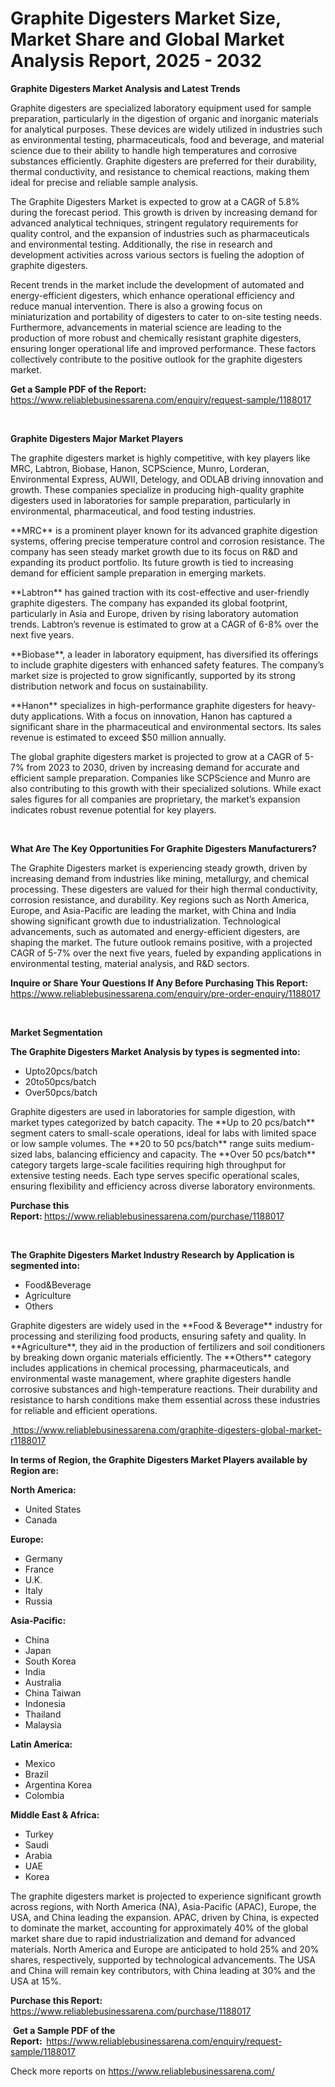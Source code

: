 <p><h1>Graphite Digesters Market Size, Market Share and Global Market Analysis Report, 2025 - 2032</h1></p><p><strong>Graphite Digesters Market Analysis and Latest Trends</strong></p>
<p><p>Graphite digesters are specialized laboratory equipment used for sample preparation, particularly in the digestion of organic and inorganic materials for analytical purposes. These devices are widely utilized in industries such as environmental testing, pharmaceuticals, food and beverage, and material science due to their ability to handle high temperatures and corrosive substances efficiently. Graphite digesters are preferred for their durability, thermal conductivity, and resistance to chemical reactions, making them ideal for precise and reliable sample analysis.</p><p>The Graphite Digesters Market is expected to grow at a CAGR of 5.8% during the forecast period. This growth is driven by increasing demand for advanced analytical techniques, stringent regulatory requirements for quality control, and the expansion of industries such as pharmaceuticals and environmental testing. Additionally, the rise in research and development activities across various sectors is fueling the adoption of graphite digesters.</p><p>Recent trends in the market include the development of automated and energy-efficient digesters, which enhance operational efficiency and reduce manual intervention. There is also a growing focus on miniaturization and portability of digesters to cater to on-site testing needs. Furthermore, advancements in material science are leading to the production of more robust and chemically resistant graphite digesters, ensuring longer operational life and improved performance. These factors collectively contribute to the positive outlook for the graphite digesters market.</p></p>
<p><strong>Get a Sample PDF of the Report:&nbsp;</strong> <a href="https://www.reliablebusinessarena.com/enquiry/request-sample/1188017?utm_campaign=1998&utm_medium=2&utm_source=Github&utm_content=ia&utm_term=20012025&utm_id=graphite-digesters">https://www.reliablebusinessarena.com/enquiry/request-sample/1188017</a></p>
<p>&nbsp;</p>
<p><strong>Graphite Digesters Major Market Players</strong></p>
<p><p>The graphite digesters market is highly competitive, with key players like MRC, Labtron, Biobase, Hanon, SCPScience, Munro, Lorderan, Environmental Express, AUWII, Detelogy, and ODLAB driving innovation and growth. These companies specialize in producing high-quality graphite digesters used in laboratories for sample preparation, particularly in environmental, pharmaceutical, and food testing industries.</p><p>**MRC** is a prominent player known for its advanced graphite digestion systems, offering precise temperature control and corrosion resistance. The company has seen steady market growth due to its focus on R&D and expanding its product portfolio. Its future growth is tied to increasing demand for efficient sample preparation in emerging markets.</p><p>**Labtron** has gained traction with its cost-effective and user-friendly graphite digesters. The company has expanded its global footprint, particularly in Asia and Europe, driven by rising laboratory automation trends. Labtron’s revenue is estimated to grow at a CAGR of 6-8% over the next five years.</p><p>**Biobase**, a leader in laboratory equipment, has diversified its offerings to include graphite digesters with enhanced safety features. The company’s market size is projected to grow significantly, supported by its strong distribution network and focus on sustainability.</p><p>**Hanon** specializes in high-performance graphite digesters for heavy-duty applications. With a focus on innovation, Hanon has captured a significant share in the pharmaceutical and environmental sectors. Its sales revenue is estimated to exceed $50 million annually.</p><p>The global graphite digesters market is projected to grow at a CAGR of 5-7% from 2023 to 2030, driven by increasing demand for accurate and efficient sample preparation. Companies like SCPScience and Munro are also contributing to this growth with their specialized solutions. While exact sales figures for all companies are proprietary, the market’s expansion indicates robust revenue potential for key players.</p></p>
<p>&nbsp;</p>
<p><strong>What Are The Key Opportunities For Graphite Digesters Manufacturers?</strong></p>
<p><p>The Graphite Digesters market is experiencing steady growth, driven by increasing demand from industries like mining, metallurgy, and chemical processing. These digesters are valued for their high thermal conductivity, corrosion resistance, and durability. Key regions such as North America, Europe, and Asia-Pacific are leading the market, with China and India showing significant growth due to industrialization. Technological advancements, such as automated and energy-efficient digesters, are shaping the market. The future outlook remains positive, with a projected CAGR of 5-7% over the next five years, fueled by expanding applications in environmental testing, material analysis, and R&D sectors.</p></p>
<p><strong>Inquire or Share Your Questions If Any Before Purchasing This Report:</strong> <a href="https://www.reliablebusinessarena.com/enquiry/pre-order-enquiry/1188017?utm_campaign=1998&utm_medium=2&utm_source=Github&utm_content=ia&utm_term=20012025&utm_id=graphite-digesters">https://www.reliablebusinessarena.com/enquiry/pre-order-enquiry/1188017</a></p>
<p>&nbsp;</p>
<p><strong>Market Segmentation</strong></p>
<p><strong>The Graphite Digesters Market Analysis by types is segmented into:</strong></p>
<p><ul><li>Upto20pcs/batch</li><li>20to50pcs/batch</li><li>Over50pcs/batch</li></ul></p>
<p><p>Graphite digesters are used in laboratories for sample digestion, with market types categorized by batch capacity. The **Up to 20 pcs/batch** segment caters to small-scale operations, ideal for labs with limited space or low sample volumes. The **20 to 50 pcs/batch** range suits medium-sized labs, balancing efficiency and capacity. The **Over 50 pcs/batch** category targets large-scale facilities requiring high throughput for extensive testing needs. Each type serves specific operational scales, ensuring flexibility and efficiency across diverse laboratory environments.</p></p>
<p><strong>Purchase this Report:&nbsp;</strong><a href="https://www.reliablebusinessarena.com/purchase/1188017?utm_campaign=1998&utm_medium=2&utm_source=Github&utm_content=ia&utm_term=20012025&utm_id=graphite-digesters">https://www.reliablebusinessarena.com/purchase/1188017</a></p>
<p>&nbsp;</p>
<p><strong>The Graphite Digesters Market Industry Research by Application is segmented into:</strong></p>
<p><ul><li>Food&Beverage</li><li>Agriculture</li><li>Others</li></ul></p>
<p><p>Graphite digesters are widely used in the **Food & Beverage** industry for processing and sterilizing food products, ensuring safety and quality. In **Agriculture**, they aid in the production of fertilizers and soil conditioners by breaking down organic materials efficiently. The **Others** category includes applications in chemical processing, pharmaceuticals, and environmental waste management, where graphite digesters handle corrosive substances and high-temperature reactions. Their durability and resistance to harsh conditions make them essential across these industries for reliable and efficient operations.</p></p>
<p><a href="https://www.reliablebusinessarena.com/graphite-digesters-global-market-r1188017?utm_campaign=1998&utm_medium=2&utm_source=Github&utm_content=ia&utm_term=20012025&utm_id=graphite-digesters">&nbsp;https://www.reliablebusinessarena.com/graphite-digesters-global-market-r1188017</a></p>
<p><strong>In terms of Region, the Graphite Digesters Market Players available by Region are:</strong></p>
<p>
    <p> <strong> North America: </strong>
        <ul>
            <li>United States</li>
            <li>Canada</li>
        </ul>
        </p> 
    <p> <strong> Europe: </strong>
        <ul>
            <li>Germany</li>
            <li>France</li>
            <li>U.K.</li>
            <li>Italy</li>
            <li>Russia</li>
        </ul>
        </p> 
    <p> <strong> Asia-Pacific: </strong>
        <ul>
            <li>China</li>
            <li>Japan</li>
            <li>South Korea</li>
            <li>India</li>
            <li>Australia</li>
            <li>China Taiwan</li>
            <li>Indonesia</li>
            <li>Thailand</li>
            <li>Malaysia</li>
        </ul>
        </p> 
    <p> <strong> Latin America: </strong>
        <ul>
            <li>Mexico</li>
            <li>Brazil</li>
            <li>Argentina Korea</li>
            <li>Colombia</li>
        </ul>
        </p> 
    <p> <strong> Middle East & Africa: </strong>
        <ul>
            <li>Turkey</li>
            <li>Saudi</li>
            <li>Arabia</li>
            <li>UAE</li>
            <li>Korea</li>
        </ul>
    </p>
    </p>
<p><p>The graphite digesters market is projected to experience significant growth across regions, with North America (NA), Asia-Pacific (APAC), Europe, the USA, and China leading the expansion. APAC, driven by China, is expected to dominate the market, accounting for approximately 40% of the global market share due to rapid industrialization and demand for advanced materials. North America and Europe are anticipated to hold 25% and 20% shares, respectively, supported by technological advancements. The USA and China will remain key contributors, with China leading at 30% and the USA at 15%.</p></p>
<p><strong>Purchase this Report: </strong><a href="https://www.reliablebusinessarena.com/purchase/1188017?utm_campaign=1998&utm_medium=2&utm_source=Github&utm_content=ia&utm_term=20012025&utm_id=graphite-digesters">https://www.reliablebusinessarena.com/purchase/1188017</a></p>
<p>&nbsp;<strong>Get a Sample PDF of the Report:&nbsp;&nbsp;</strong><a href="https://www.reliablebusinessarena.com/enquiry/request-sample/1188017?utm_campaign=1998&utm_medium=2&utm_source=Github&utm_content=ia&utm_term=20012025&utm_id=graphite-digesters">https://www.reliablebusinessarena.com/enquiry/request-sample/1188017</a></p>
<p><strong></strong></p>
<p>Check more reports on <a href="https://www.reliablebusinessarena.com/?utm_campaign=1998&utm_medium=2&utm_source=Github&utm_content=ia&utm_term=20012025&utm_id=graphite-digesters">https://www.reliablebusinessarena.com/</a></p>